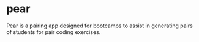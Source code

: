 # pear
Pear is a pairing app designed for bootcamps to assist in generating pairs of students for pair coding exercises.
